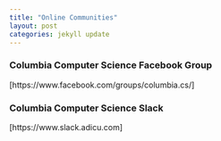 ```yaml
---
title: "Online Communities"
layout: post
categories: jekyll update
---
```


<h3>Columbia Computer Science Facebook Group</h3>
[https://www.facebook.com/groups/columbia.cs/]

<h3>Columbia Computer Science Slack</h3>
[https://www.slack.adicu.com]

[https://www.facebook.com/groups/columbia.cs/]: https://www.facebook.com/groups/columbia.cs/
[https://www.slack.adicu.com]: https://www.slack.adicu.com


